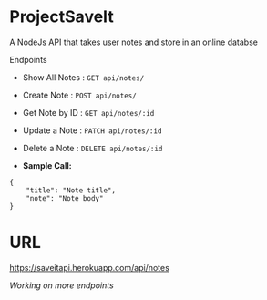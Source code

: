 # ProjectSaveIt
A NodeJs API that takes user notes and store in an online databse

Endpoints 

* Show All Notes : `GET api/notes/`
* Create Note : `POST api/notes/`
* Get Note by ID : `GET api/notes/:id`
* Update a Note : `PATCH api/notes/:id`
* Delete a Note : `DELETE api/notes/:id`

* **Sample Call:**
```
{
	"title": "Note title",
	"note": "Note body"
}
```

# URL
https://saveitapi.herokuapp.com/api/notes

*Working on more endpoints*

